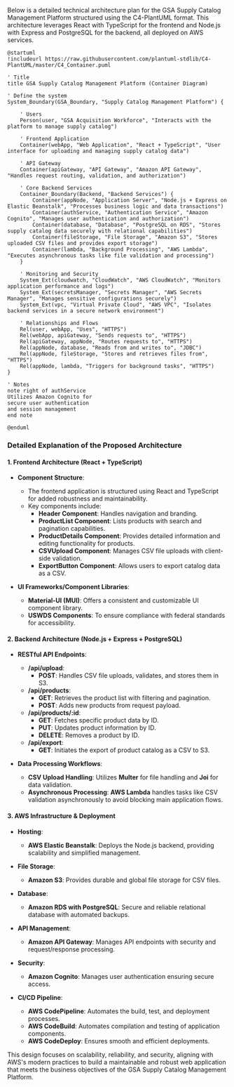 Below is a detailed technical architecture plan for the GSA Supply Catalog Management Platform structured using the C4-PlantUML format. This architecture leverages React with TypeScript for the frontend and Node.js with Express and PostgreSQL for the backend, all deployed on AWS services.

```plantuml
@startuml
!includeurl https://raw.githubusercontent.com/plantuml-stdlib/C4-PlantUML/master/C4_Container.puml

' Title
title GSA Supply Catalog Management Platform (Container Diagram)

' Define the system
System_Boundary(GSA_Boundary, "Supply Catalog Management Platform") {

    ' Users
    Person(user, "GSA Acquisition Workforce", "Interacts with the platform to manage supply catalog")

    ' Frontend Application
    Container(webApp, "Web Application", "React + TypeScript", "User interface for uploading and managing supply catalog data")

    ' API Gateway
    Container(apiGateway, "API Gateway", "Amazon API Gateway", "Handles request routing, validation, and authorization")

    ' Core Backend Services
    Container_Boundary(Backend, "Backend Services") {
        Container(appNode, "Application Server", "Node.js + Express on Elastic Beanstalk", "Processes business logic and data transactions")
        Container(authService, "Authentication Service", "Amazon Cognito", "Manages user authentication and authorization")
        Container(database, "Database", "PostgreSQL on RDS", "Stores supply catalog data securely with relational capabilities")
        Container(fileStorage, "File Storage", "Amazon S3", "Stores uploaded CSV files and provides export storage")
        Container(lambda, "Background Processing", "AWS Lambda", "Executes asynchronous tasks like file validation and processing")
    }

    ' Monitoring and Security
    System_Ext(cloudwatch, "CloudWatch", "AWS CloudWatch", "Monitors application performance and logs")
    System_Ext(secretsManager, "Secrets Manager", "AWS Secrets Manager", "Manages sensitive configurations securely")
    System_Ext(vpc, "Virtual Private Cloud", "AWS VPC", "Isolates backend services in a secure network environment")

    ' Relationships and Flows
    Rel(user, webApp, "Uses", "HTTPS")
    Rel(webApp, apiGateway, "Sends requests to", "HTTPS")
    Rel(apiGateway, appNode, "Routes requests to", "HTTPS")
    Rel(appNode, database, "Reads from and writes to", "JDBC")
    Rel(appNode, fileStorage, "Stores and retrieves files from", "HTTPS")
    Rel(appNode, lambda, "Triggers for background tasks", "HTTPS")
}

' Notes
note right of authService
Utilizes Amazon Cognito for
secure user authentication
and session management
end note

@enduml
```

### Detailed Explanation of the Proposed Architecture

#### 1. **Frontend Architecture (React + TypeScript)**

- **Component Structure**:
  - The frontend application is structured using React and TypeScript for added robustness and maintainability.
  - Key components include:
    - **Header Component**: Handles navigation and branding.
    - **ProductList Component**: Lists products with search and pagination capabilities.
    - **ProductDetails Component**: Provides detailed information and editing functionality for products.
    - **CSVUpload Component**: Manages CSV file uploads with client-side validation.
    - **ExportButton Component**: Allows users to export catalog data as a CSV.

- **UI Frameworks/Component Libraries**:
  - **Material-UI (MUI)**: Offers a consistent and customizable UI component library.
  - **USWDS Components**: To ensure compliance with federal standards for accessibility.

#### 2. **Backend Architecture (Node.js + Express + PostgreSQL)**

- **RESTful API Endpoints**:
  - **/api/upload**:
    - **POST**: Handles CSV file uploads, validates, and stores them in S3.
  - **/api/products**:
    - **GET**: Retrieves the product list with filtering and pagination.
    - **POST**: Adds new products from request payload.
  - **/api/products/:id**:
    - **GET**: Fetches specific product data by ID.
    - **PUT**: Updates product information by ID.
    - **DELETE**: Removes a product by ID.
  - **/api/export**:
    - **GET**: Initiates the export of product catalog as a CSV to S3.

- **Data Processing Workflows**:
  - **CSV Upload Handling**: Utilizes **Multer** for file handling and **Joi** for data validation.
  - **Asynchronous Processing**: **AWS Lambda** handles tasks like CSV validation asynchronously to avoid blocking main application flows.

#### 3. **AWS Infrastructure & Deployment**

- **Hosting**:
  - **AWS Elastic Beanstalk**: Deploys the Node.js backend, providing scalability and simplified management.
  
- **File Storage**:
  - **Amazon S3**: Provides durable and global file storage for CSV files.
  
- **Database**:
  - **Amazon RDS with PostgreSQL**: Secure and reliable relational database with automated backups.
  
- **API Management**:
  - **Amazon API Gateway**: Manages API endpoints with security and request/response processing.
  
- **Security**:
  - **Amazon Cognito**: Manages user authentication ensuring secure access.
  
- **CI/CD Pipeline**:
  - **AWS CodePipeline**: Automates the build, test, and deployment processes.
  - **AWS CodeBuild**: Automates compilation and testing of application components.
  - **AWS CodeDeploy**: Ensures smooth and efficient deployments.

This design focuses on scalability, reliability, and security, aligning with AWS's modern practices to build a maintainable and robust web application that meets the business objectives of the GSA Supply Catalog Management Platform.